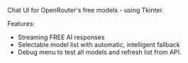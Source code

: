 Chat UI for OpenRouter's free models - using Tkinter.

Features:
- Streaming FREE AI responses
- Selectable model list with automatic, intelligent fallback
- Debug menu to test all models and refresh list from API.
